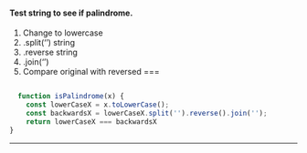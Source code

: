 #### Test string to see if palindrome.

1. Change to lowercase
2. .split(‘’) string
3. .reverse string
4. .join(‘’)
5. Compare original with reversed ===

```javascript

  function isPalindrome(x) {
    const lowerCaseX = x.toLowerCase();
    const backwardsX = lowerCaseX.split('').reverse().join('');
    return lowerCaseX === backwardsX
}
```

***



